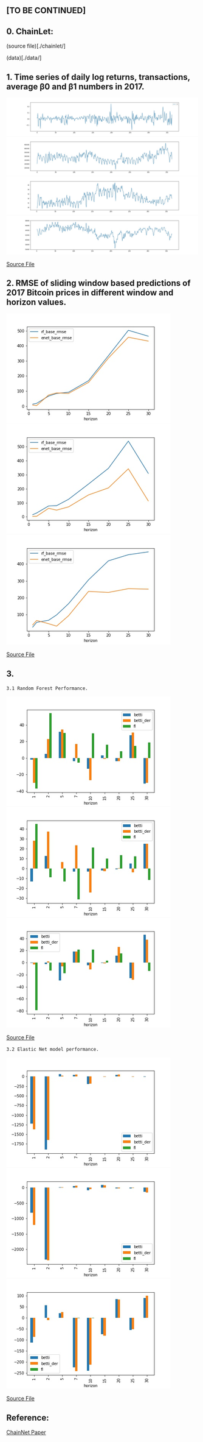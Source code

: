 ## [TO BE CONTINUED]

## 0. ChainLet:

   (source file)[./chainlet/]

   (data)[./data/]

## 1. Time series of daily log returns, transactions, average β0 and β1 numbers in 2017.
   
![image](./paper_result/experiment_data/data_2017_total_tx_log.jpg)
![image](./paper_result/experiment_data/data_2017_total_tx.jpg)
![image](./paper_result/experiment_data/betti_0.jpg)
![image](./paper_result/experiment_data/betti_1.jpg)

[Source File](./paper_result/experiment_data/fig2.ipynb)

## 2. RMSE of sliding window based predictions of 2017 Bitcoin prices in different window and horizon values.

![image](./paper_result/experiment_rmse/models_w3_rmse.jpg)
![image](./paper_result/experiment_rmse/models_w5_rmse.jpg)
![image](./paper_result/experiment_rmse/models_w7_rmse.jpg)

[Source File](./paper_result/experiment_rmse/experiment_rmse/MSE_of_models.ipynb)

## 3. 
    3.1 Random Forest Performance.
![image](./paper_result/experiment_models_performance/rf_w3_perf.jpg)
![image](./paper_result/experiment_models_performance/rf_w5_perf.jpg)
![image](./paper_result/experiment_models_performance/rf_w7_perf.jpg)

[Source File](./paper_result/experiment_models_performance/Random_Forest_Performance.ipynb)

    3.2 Elastic Net model performance.

![image](./paper_result/experiment_models_performance/enet_w3_perf.jpg)
![image](./paper_result/experiment_models_performance/enet_w5_perf.jpg)
![image](./paper_result/experiment_models_performance/enet_w7_perf.jpg)

[Source File](./paper_result/experiment_models_performance/ENET_Performance.ipynb)



## Reference:

[ChainNet Paper](https://arxiv.org/pdf/1908.06971)